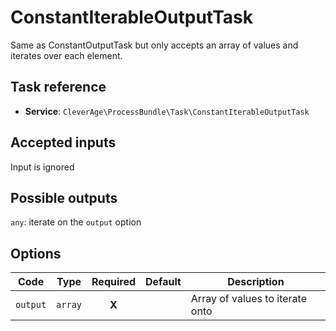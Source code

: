 ConstantIterableOutputTask
==========================

Same as ConstantOutputTask but only accepts an array of values and iterates over each element.

Task reference
--------------

* **Service**: `CleverAge\ProcessBundle\Task\ConstantIterableOutputTask`

Accepted inputs
---------------

Input is ignored

Possible outputs
----------------

`any`: iterate on the `output` option

Options
-------

| Code | Type | Required | Default | Description |
| ---- | ---- | :------: | ------- | ----------- |
| `output` | `array` | **X** |  | Array of values to iterate onto |

